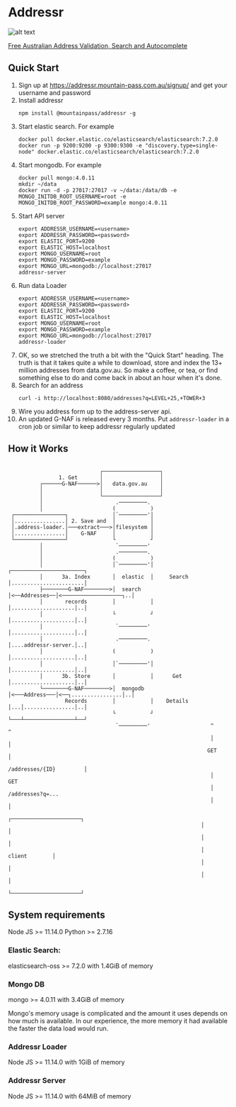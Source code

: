 # Addressr

![alt text](https://addressr.mountain-pass.com.au/icons/icon-144x144.png 'Addressr')

[Free Australian Address Validation, Search and Autocomplete](https://addressr.mountain-pass.com.au)

## Quick Start

1. Sign up at https://addressr.mountain-pass.com.au/signup/ and get your username and password
2. Install addressr
   ```
   npm install @mountainpass/addressr -g
   ```
3. Start elastic search. For example
   ```
   docker pull docker.elastic.co/elasticsearch/elasticsearch:7.2.0
   docker run -p 9200:9200 -p 9300:9300 -e "discovery.type=single-node" docker.elastic.co/elasticsearch/elasticsearch:7.2.0
   ```
4. Start mongodb. For example
   ```
   docker pull mongo:4.0.11
   mkdir ~/data
   docker run -d -p 27017:27017 -v ~/data:/data/db -e MONGO_INITDB_ROOT_USERNAME=root -e MONGO_INITDB_ROOT_PASSWORD=example mongo:4.0.11
   ```
5. Start API server
   ```
   export ADDRESSR_USERNAME=<username>
   export ADDRESSR_PASSWORD=<password>
   export ELASTIC_PORT=9200
   export ELASTIC_HOST=localhost
   export MONGO_USERNAME=root
   export MONGO_PASSWORD=example
   export MONGO_URL=mongodb://localhost:27017
   addressr-server
   ```
6. Run data Loader
   ```
   export ADDRESSR_USERNAME=<username>
   export ADDRESSR_PASSWORD=<password>
   export ELASTIC_PORT=9200
   export ELASTIC_HOST=localhost
   export MONGO_USERNAME=root
   export MONGO_PASSWORD=example
   export MONGO_URL=mongodb://localhost:27017
   addressr-loader
   ```
7. OK, so we stretched the truth a bit with the "Quick Start" heading. The truth is that it takes quite a while to download, store and index the 13+ million addresses from data.gov.au. So make a coffee, or tea, or find something else to do and come back in about an hour when it's done.
8. Search for an address
   ```
   curl -i http://localhost:8080/addresses?q=LEVEL+25,+TOWER+3
   ```
9. Wire you address form up to the address-server api.
10. An updated G-NAF is released every 3 months. Put `addressr-loader` in a cron job or similar to keep addressr regularly updated

## How it Works

```

                             ┌──────────────────┐
                1. Get       │                  │
          ┌──────G-NAF──────>│   data.gov.au    │
          │                  │                  │
          │                  └──────────────────┘
          │                       .─────────.
          │                      (           )
 ┌────────────────┐              │`─────────'│
 │................│ 2. Save and  │           │
 │.address-loader.│───extract───>│filesystem │
 │................│    G-NAF     │           │
 └────────────────┘              └           ┘
          │                       `─────────'
          │                       .─────────.
          │                      (           )
          │                      │`─────────'│              ┌───────────────────────┐
          │      3a. Index       │  elastic  │     Search   │.......................│
          ├────────G-NAF────────>│  search   │<──Addresses──│<───────────────────┐..│
          │       records        │           │              │....................│..│
          │                      └           ┘              │....................│..│
          │                       `─────────'               │....................│..│
          │                       .─────────.               │....addressr-server.│..│
          │                      (           )              │....................│..│
          │                      │`─────────'│              │....................│..│
          │      3b. Store       │           │      Get     │....................│..│
          └────────G-NAF────────>│  mongodb  │<───Address───│<──┐................│..│
                  Records        │           │    Details   │...│................│..│
                                 └           ┘              └───┴────────────────┴──┘
                                  `─────────'                   ^                ^
                                                                │                │
                                                               GET               │
                                                         /addresses/{ID}         │
                                                                │               GET
                                                                │        /addresses?q=...
                                                                │                │
                                                             ┌──────────────────────┐
                                                             │                      │
                                                             │                      │
                                                             │        client        │
                                                             │                      │
                                                             │                      │
                                                             └──────────────────────┘
```

## System requirements

Node JS >= 11.14.0
Python >= 2.7.16

### Elastic Search:

elasticsearch-oss >= 7.2.0 with 1.4GiB of memory

### Mongo DB

mongo >= 4.0.11 with 3.4GiB of memory

Mongo's memory usage is complicated and the amount it uses depends on how much is available. In our experience, the more memory it had available the faster the data load would run.

### Addressr Loader

Node JS >= 11.14.0 with 1GiB of memory

### Addressr Server

Node JS >= 11.14.0 with 64MiB of memory

